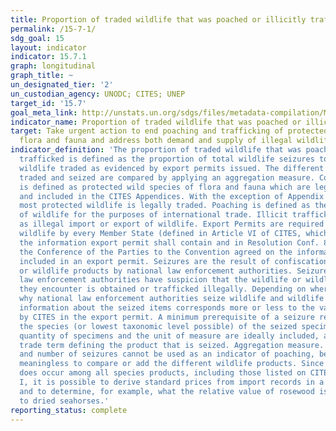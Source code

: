 ```yaml
---
title: Proportion of traded wildlife that was poached or illicitly trafficked
permalink: /15-7-1/
sdg_goal: 15
layout: indicator
indicator: 15.7.1
graph: longitudinal
graph_title: ~
un_designated_tier: '2'
un_custodian_agency: UNODC; CITES; UNEP
target_id: '15.7'
goal_meta_link: http://unstats.un.org/sdgs/files/metadata-compilation/Metadata-Goal-15.pdf
indicator_name: Proportion of traded wildlife that was poached or illicitly trafficked
target: Take urgent action to end poaching and trafficking of protected species of
  flora and fauna and address both demand and supply of illegal wildlife products.
indicator_definition: 'The proportion of traded wildlife that was poached or illicitly
  trafficked is defined as the proportion of total wildlife seizures to the total
  wildlife traded as evidenced by export permits issued. The different wildlife products
  traded and seized are compared by applying an aggregation measure. Concepts: Wildlife
  is defined as protected wild species of flora and fauna which are legally traded
  and included in the CITES Appendices. With the exception of Appendix I species,
  most protected wildlife is legally traded. Poaching is defined as the illegal taking
  of wildlife for the purposes of international trade. Illicit trafficking is defined
  as illegal import or export of wildlife. Export Permits are required to export CITES-listed
  wildlife by every Member State (defined in Article VI of CITES, which regulates
  the information export permit shall contain and in Resolution Conf. 8.5, in which
  the Conference of the Parties to the Convention agreed on the information to be
  included in an export permit. Seizures are the result of confiscation of wildlife
  or wildlife products by national law enforcement authorities. Seizures occur when
  law enforcement authorities have suspicion that the wildlife or wildlife product
  they encounter is obtained or trafficked illegally. Depending on where, when and
  why national law enforcement authorities seize wildlife and wildlife products, the
  information about the seized items corresponds more or less to the variables defined
  by CITES in the export permit. A minimum prerequisite of a seizure report is naming
  the species (or lowest taxonomic level possible) of the seized specimen. Also the
  quantity of specimens and the unit of measure are ideally included, as well as the
  trade term defining the product that is seized. Aggregation measure. The weight
  and number of seizures cannot be used as an indicator of poaching, because it is
  meaningless to compare or add the different wildlife products. Since legal trade
  does occur among all species products, including those listed on CITES Appendix
  I, it is possible to derive standard prices from import records in a common market
  and to determine, for example, what the relative value of rosewood is as compared
  to dried seahorses.'
reporting_status: complete
---
```


